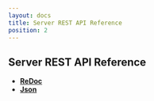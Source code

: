 ```yaml
---
layout: docs
title: Server REST API Reference
position: 2
---
```


## Server REST API Reference

- **[ReDoc](/backend/swagger.html)**
- **[Json](/backend/swagger.json)**
